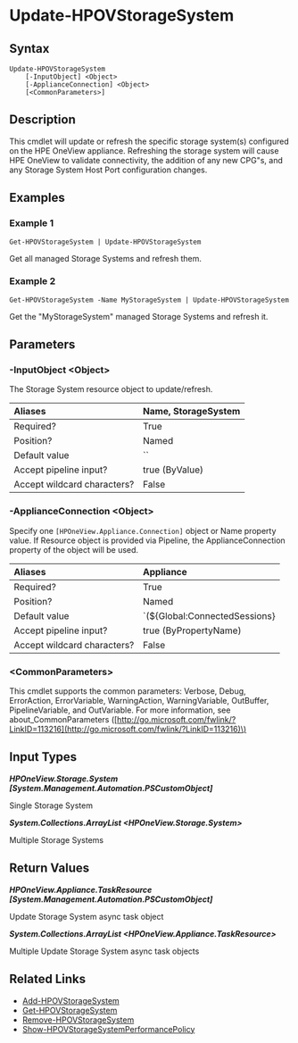 ﻿---
description: Update/Refresh available Storage Systems
---

# Update-HPOVStorageSystem

## Syntax

```text
Update-HPOVStorageSystem
    [-InputObject] <Object>
    [-ApplianceConnection] <Object>
    [<CommonParameters>]
```

## Description

This cmdlet will update or refresh the specific storage system(s) configured on the HPE OneView appliance.  Refreshing the storage system will cause HPE OneView to validate connectivity, the addition of any new CPG"s, and any Storage System Host Port configuration changes.

## Examples

###  Example 1 

```text
Get-HPOVStorageSystem | Update-HPOVStorageSystem

```

Get all managed Storage Systems and refresh them.

###  Example 2 

```text
Get-HPOVStorageSystem -Name MyStorageSystem | Update-HPOVStorageSystem

```

Get the "MyStorageSystem" managed Storage Systems and refresh it.

## Parameters

### -InputObject &lt;Object&gt;

The Storage System resource object to update/refresh.

| Aliases | Name, StorageSystem |
| :--- | :--- |
| Required? | True |
| Position? | Named |
| Default value | `` |
| Accept pipeline input? | true (ByValue) |
| Accept wildcard characters? | False |

### -ApplianceConnection &lt;Object&gt;

Specify one `[HPOneView.Appliance.Connection]` object or Name property value. If Resource object is provided via Pipeline, the ApplianceConnection property of the object will be used.

| Aliases | Appliance |
| :--- | :--- |
| Required? | True |
| Position? | Named |
| Default value | `(${Global:ConnectedSessions} | ? Default)` |
| Accept pipeline input? | true (ByPropertyName) |
| Accept wildcard characters? | False |

### &lt;CommonParameters&gt;

This cmdlet supports the common parameters: Verbose, Debug, ErrorAction, ErrorVariable, WarningAction, WarningVariable, OutBuffer, PipelineVariable, and OutVariable. For more information, see about\_CommonParameters \([http://go.microsoft.com/fwlink/?LinkID=113216](http://go.microsoft.com/fwlink/?LinkID=113216)\)

## Input Types

_**HPOneView.Storage.System [System.Management.Automation.PSCustomObject]**_

Single Storage System

_**System.Collections.ArrayList <HPOneView.Storage.System>**_

Multiple Storage Systems

## Return Values

_**HPOneView.Appliance.TaskResource [System.Management.Automation.PSCustomObject]**_

Update Storage System async task object

_**System.Collections.ArrayList <HPOneView.Appliance.TaskResource>**_

Multiple Update Storage System async task objects

## Related Links

* [Add-HPOVStorageSystem](add-hpovstoragesystem.md)
* [Get-HPOVStorageSystem](get-hpovstoragesystem.md)
* [Remove-HPOVStorageSystem](remove-hpovstoragesystem.md)
* [Show-HPOVStorageSystemPerformancePolicy](show-hpovstoragesystemperformancepolicy.md)
